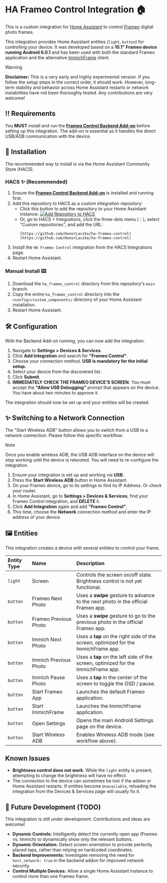 # HA Frameo Control Integration 🏠

This is a custom integration for [Home Assistant](https://www.home-assistant.io/) to control [Frameo](https://frameo.net/) digital photo frames.

This integration provides Home Assistant entities (`light`, `button`) for controlling your device. It was developed based on a **10.1" Frameo device running Android 6.0.1** and has been used with both the standard Frameo application and the alternative [ImmichFrame](https://github.com/ImmichFrame/immich-frame) client.

> [!WARNING]
> **Disclaimer:** This is a very early and highly experimental version. If you follow the setup steps in the correct order, it should work. However, long-term stability and behavior across Home Assistant restarts or network instabilities have not been thoroughly tested. Any contributions are very welcome!

## ‼️ Requirements

You **MUST** install and run the **[Frameo Control Backend Add-on](https://github.com/HunorLaczko/ha-frameo-control-addon)** before setting up this integration. The add-on is essential as it handles the direct USB/ADB communication with the device.

## 🚀 Installation

The recommended way to install is via the Home Assistant Community Store (HACS).

### HACS ✨ (Recommended)
1.  Ensure the **[Frameo Control Backend Add-on](https://github.com/HunorLaczko/ha-frameo-control-addon)** is installed and running first.
2.  Add this repository to HACS as a custom integration repository:
    * Click this button to add the repository to your Home Assistant instance:
      [![Add Repository to HACS](https://my.home-assistant.io/badges/hacs_repository.svg)](https://my.home-assistant.io/redirect/hacs_repository/?owner=HunorLaczko&repository=ha-frameo-control&category=integration)
    * Or, go to HACS > Integrations, click the three-dots menu (⋮), select "Custom repositories", and add the URL:
      ```
      [https://github.com/HunorLaczko/ha-frameo-control](https://github.com/HunorLaczko/ha-frameo-control)
      ```
3.  Install the `HA Frameo Control` integration from the HACS Integrations page.
4.  Restart Home Assistant.

### Manual Install ⌨️
1.  Download the `ha_frameo_control` directory from this repository's `main` branch.
2.  Copy the entire `ha_frameo_control` directory into the `<config>/custom_components/` directory of your Home Assistant installation.
3.  Restart Home Assistant.

## 🛠️ Configuration

With the Backend Add-on running, you can now add the integration.

1.  Navigate to **Settings > Devices & Services**.
2.  Click **Add Integration** and search for **"Frameo Control"**.
3.  Choose your connection method. **USB is mandatory for the initial setup.**
4.  Select your device from the discovered list.
5.  Click **Submit**.
6.  **IMMEDIATELY CHECK THE FRAMEO DEVICE'S SCREEN.** You must accept the **"Allow USB Debugging"** prompt that appears on the device. You have about two minutes to approve it.

The integration should now be set up and your entities will be created.

## ✨ Switching to a Network Connection

The "Start Wireless ADB" button allows you to switch from a USB to a network connection. Please follow this specific workflow:

> [!NOTE]
> Once you enable wireless ADB, the USB ADB interface on the device will stop working until the device is rebooted. You will need to re-configure the integration.

1.  Ensure your integration is set up and working via **USB**.
2.  Press the **Start Wireless ADB** button in Home Assistant.
3.  On your Frameo device, go to its settings to find its IP Address. Or check your router.
4.  In Home Assistant, go to **Settings > Devices & Services**, find your Frameo Control integration, and **DELETE** it.
5.  Click **Add Integration** again and add **"Frameo Control"**.
6.  This time, choose the **Network** connection method and enter the IP address of your device.

## 🖼️ Entities

This integration creates a device with several entities to control your frame.

| Entity Type | Name                    | Description                                                                  |
| :---------- | :---------------------- | :--------------------------------------------------------------------------- |
| `light`     | Screen                  | Controls the screen on/off state. Brightness control is not yet functional.  |
| `button`    | Frameo Next Photo       | Uses a **swipe** gesture to advance to the next photo in the official Frameo app. |
| `button`    | Frameo Previous Photo   | Uses a **swipe** gesture to go to the previous photo in the official Frameo app.|
| `button`    | Immich Next Photo       | Uses a **tap** on the right side of the screen, optimized for the ImmichFrame app. |
| `button`    | Immich Previous Photo   | Uses a **tap** on the left side of the screen, optimized for the ImmichFrame app.  |
| `button`    | Immich Pause Photo      | Uses a **tap** in the center of the screen to toggle the OSD / pause.          |
| `button`    | Start Frameo App        | Launches the default Frameo application.                                     |
| `button`    | Start ImmichFrame       | Launches the ImmichFrame application.                                        |
| `button`    | Open Settings           | Opens the main Android Settings page on the device.                          |
| `button`    | Start Wireless ADB      | Enables Wireless ADB mode (see workflow above).                              |


## Known Issues

* **Brightness control does not work.** While the `light` entity is present, attempting to change the brightness will have no effect.
* The connection to the device can sometimes be lost if the addon or Home Assistant restarts. If entities become `Unavailable`, reloading the integration from the Devices & Services page will usually fix it.

## 🚧 Future Development (TODO)

This integration is still under development. Contributions and ideas are welcome!
* **Dynamic Controls:** Intelligently detect the currently open app (Frameo vs. Immich) to dynamically show only the relevant buttons.
* **Dynamic Orientation:** Detect screen orientation to provide perfectly placed taps, rather than relying on hardcoded coordinates.
* **Backend Improvements:** Investigate removing the need for `host_network: true` in the backend addon for improved network security.
* **Control Multiple Devices:** Allow a single Home Assistant instance to control more than one Frameo frame.